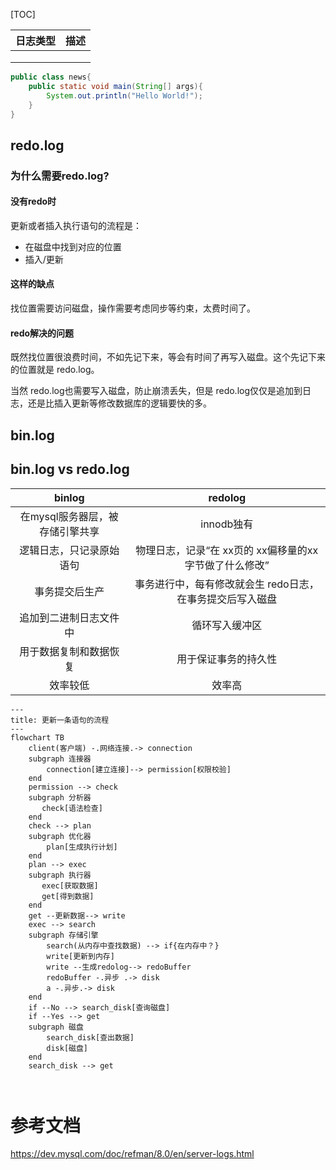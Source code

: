 [TOC]



| 日志类型 | 描述 |
| -------- | ---- |
|          |      |
|          |      |
|          |      |





```java
public class news{
    public static void main(String[] args){
        System.out.println("Hello World!");
    }
}
```





## redo.log

### 为什么需要redo.log?

#### 没有redo时

更新或者插入执行语句的流程是：

- 在磁盘中找到对应的位置
- 插入/更新

#### 这样的缺点

找位置需要访问磁盘，操作需要考虑同步等约束，太费时间了。

#### redo解决的问题

既然找位置很浪费时间，不如先记下来，等会有时间了再写入磁盘。这个先记下来的位置就是 redo.log。

当然 redo.log也需要写入磁盘，防止崩溃丢失，但是 redo.log仅仅是追加到日志，还是比插入更新等修改数据库的逻辑要快的多。



## bin.log



## bin.log vs redo.log

|             binlog              |                          redolog                          |
| :-----------------------------: | :-------------------------------------------------------: |
| 在mysql服务器层，被存储引擎共享 |                        innodb独有                         |
|    逻辑日志，只记录原始语句     |  物理日志，记录“在 xx页的 xx偏移量的xx字节做了什么修改”   |
|         事务提交后生产          | 事务进行中，每有修改就会生 redo日志，在事务提交后写入磁盘 |
|     追加到二进制日志文件中      |                      循环写入缓冲区                       |
|     用于数据复制和数据恢复      |                   用于保证事务的持久性                    |
|            效率较低             |                          效率高                           |





```mermaid
---
title: 更新一条语句的流程
---
flowchart TB
    client(客户端) -.网络连接.-> connection
    subgraph 连接器
    	connection[建立连接]--> permission[权限校验]
    end
    permission --> check
    subgraph 分析器
       check[语法检查]
    end
    check --> plan
    subgraph 优化器
    	plan[生成执行计划]
    end
    plan --> exec
    subgraph 执行器
       exec[获取数据]
       get[得到数据]
    end
    get --更新数据--> write
    exec --> search
    subgraph 存储引擎
        search(从内存中查找数据) --> if{在内存中？}
        write[更新到内存]
        write --生成redolog--> redoBuffer
        redoBuffer -.异步 .-> disk
	    a -.异步.-> disk
    end
    if --No --> search_disk[查询磁盘]
    if --Yes --> get
    subgraph 磁盘
        search_disk[查出数据]
		disk[磁盘]
	end
	search_disk --> get



```



# 参考文档

https://dev.mysql.com/doc/refman/8.0/en/server-logs.html
